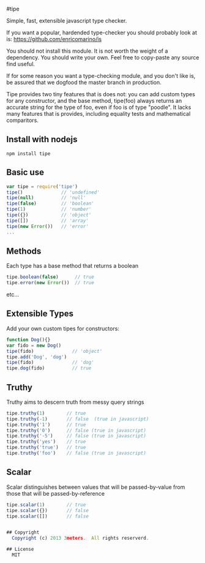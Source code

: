 #tipe

  Simple, fast, extensible javascript type checker.

  If you want a popular, hardended type-checker you should probably look at is:  https://github.com/enricomarino/is

  You should not install this module.  It is not worth the weight of a dependency.  You should write your own.  Feel free to copy-paste any source find useful.

  If for some reason you want a type-checking module, and you don't like is, be assured that we dogfood the master branch in production.

  Tipe provides two tiny features that is does not: you can add custom types for any constructor, and the base method, tipe(foo) always returns an accurate string for the type of foo, even if foo is of type "poodle".  It lacks many features that is provides, including equality tests and mathematical comparitors.

## Install with nodejs

    npm install tipe

## Basic use

```js
var tipe = require('tipe')
tipe()              // 'undefined'
tipe(null)          // 'null'
tipe(false)         // 'boolean'
tipe(1)             // 'number'
tipe({})            // 'object'
tipe([])            // 'array'
tipe(new Error())   // 'error'
...
```

## Methods
Each type has a base method that returns a boolean
```js
tipe.boolean(false)      // true
tipe.error(new Error())  // true
```
etc...


## Extensible Types
Add your own custom tipes for constructors:

```js
function Dog(){}
var fido = new Dog()
tipe(fido)              // 'object'
tipe.add('Dog', 'dog')
tipe(fido)              // 'dog'
tipe.dog(fido)          // true
```

## Truthy
Truthy aims to descern truth from messy query strings

```js
tipe.truthy(1)        // true
tipe.truthy(-1)       // false  (true in javascript)
tipe.truthy('1')      // true
tipe.truthy('0')      // false (true in javascript)
tipe.truthy('-5')     // false (true in javascript)
tipe.truthy('yes')    // true
tipe.truthy('true')   // true
tipe.truthy('foo')    // false (true in javascript)
```

## Scalar
Scalar distinguishes between values that will be passed-by-value from those that will be passed-by-reference
```js
tipe.scalar(1)        // true
tipe.scalar({})       // false
tipe.scalar([])       // false


## Copyright
  Copyright (c) 2013 3meters.  All rights reserverd.

## License
  MIT
